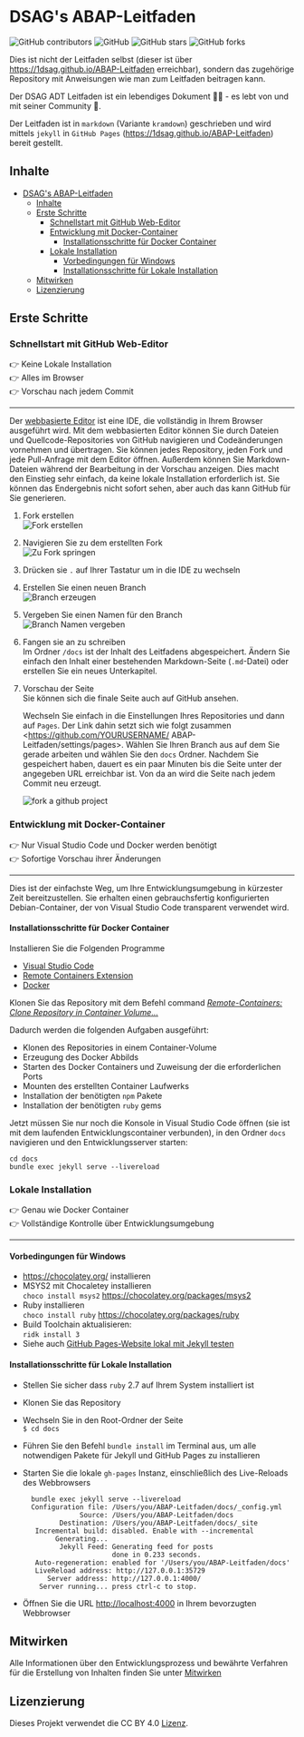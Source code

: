 # DSAG's ABAP-Leitfaden

![GitHub contributors](https://img.shields.io/github/contributors/1DSAG/ABAP-Leitfaden)
![GitHub](https://img.shields.io/github/license/1DSAG/ABAP-Leitfaden)
![GitHub stars](https://img.shields.io/github/stars/1DSAG/ABAP-Leitfaden?style=social)
![GitHub forks](https://img.shields.io/github/forks/1DSAG/ABAP-Leitfaden?style=social)

Dies ist nicht der Leitfaden selbst (dieser ist über <https://1dsag.github.io/ABAP-Leitfaden> erreichbar), sondern das zugehörige Repository mit Anweisungen wie man zum Leitfaden beitragen kann.

Der DSAG ADT Leitfaden ist ein lebendiges Dokument 👨‍💻 - es lebt von und mit seiner Community 🥳.

Der Leitfaden ist in `markdown` (Variante `kramdown`) geschrieben und wird mittels `jekyll` in `GitHub Pages` (<https://1dsag.github.io/ABAP-Leitfaden>) bereit gestellt.

## Inhalte

- [DSAG's ABAP-Leitfaden](#dsags-abap-leitfaden)
  - [Inhalte](#inhalte)
  - [Erste Schritte](#erste-schritte)
    - [Schnellstart mit GitHub Web-Editor](#schnellstart-mit-github-web-editor)
    - [Entwicklung mit Docker-Container](#entwicklung-mit-docker-container)
      - [Installationsschritte für Docker Container](#installationsschritte-für-docker-container)
    - [Lokale Installation](#lokale-installation)
      - [Vorbedingungen für Windows](#vorbedingungen-für-windows)
      - [Installationsschritte für Lokale Installation](#installationsschritte-für-lokale-installation)
  - [Mitwirken](#mitwirken)
  - [Lizenzierung](#lizenzierung)

## Erste Schritte

### Schnellstart mit GitHub Web-Editor

:point_right: Keine Lokale Installation  
:point_right: Alles im Browser  
:point_right: Vorschau nach jedem Commit

----

Der [webbasierte Editor](https://docs.github.com/de/codespaces/the-githubdev-web-based-editor) ist eine IDE, die vollständig in Ihrem Browser ausgeführt wird. Mit dem webbasierten Editor können Sie durch Dateien und Quellcode-Repositories von GitHub navigieren und Codeänderungen vornehmen und übertragen. Sie können jedes Repository, jeden Fork und jede Pull-Anfrage mit dem Editor öffnen.
Außerdem können Sie Markdown-Dateien während der Bearbeitung in der Vorschau anzeigen.
Dies macht den Einstieg sehr einfach, da keine lokale Installation erforderlich ist.
Sie können das Endergebnis nicht sofort sehen, aber auch das kann GitHub für Sie generieren.

1. Fork erstellen  
   ![Fork erstellen](img/00-fork.png)
2. Navigieren Sie zu dem erstellten Fork  
   ![Zu Fork springen](img/01-jump-to-fork.png)
3. Drücken sie `.` auf Ihrer Tastatur um in die IDE zu wechseln
4. Erstellen Sie einen neuen Branch  
   ![Branch erzeugen](img/02-create-new-branch.png)
5. Vergeben Sie einen Namen für den Branch  
   ![Branch Namen vergeben](img/03-branch-name.png)
6. Fangen sie an zu schreiben  
   Im Ordner `/docs` ist der Inhalt des Leitfadens abgespeichert. Ändern Sie einfach den Inhalt einer bestehenden Markdown-Seite (`.md`-Datei) oder erstellen Sie ein neues Unterkapitel.
7. Vorschau der Seite  
   Sie können sich die finale Seite auch auf GitHub ansehen.

   Wechseln Sie einfach in die Einstellungen Ihres Repositories und dann auf `Pages`.
   Der Link dahin setzt sich wie folgt zusammen <https://github.com/YOURUSERNAME/ ABAP-Leitfaden/settings/pages>.
   Wählen Sie Ihren Branch aus auf dem Sie gerade arbeiten und wählen Sie den `docs` Ordner.
   Nachdem Sie gespeichert haben, dauert es ein paar Minuten bis die Seite unter der angegeben URL erreichbar ist.
   Von da an wird die Seite nach jedem Commit neu erzeugt.  

   ![fork a github project](img/04-publish-branch.png)

### Entwicklung mit Docker-Container

:point_right: Nur Visual Studio Code und Docker werden benötigt  
:point_right: Sofortige Vorschau ihrer Änderungen

----

Dies ist der einfachste Weg, um Ihre Entwicklungsumgebung in kürzester Zeit bereitzustellen.
Sie erhalten einen gebrauchsfertig konfigurierten Debian-Container, der von Visual Studio Code transparent verwendet wird.

#### Installationsschritte für Docker Container

Installieren Sie die Folgenden Programme

- [Visual Studio Code](https://code.visualstudio.com/)
- [Remote Containers Extension](https://marketplace.visualstudio.com/items?itemName=ms-vscode-remote.remote-containers)
- [Docker](https://code.visualstudio.com/docs/remote/containers)

Klonen Sie das Repository mit dem Befehl command _[Remote-Containers: Clone Repository in Container Volume...](https://code.visualstudio.com/docs/remote/containers-advanced#_use-clone-repository-in-container-volume)_

Dadurch werden die folgenden Aufgaben ausgeführt:

- Klonen des Repositories in einem Container-Volume
- Erzeugung des Docker Abbilds
- Starten des Docker Containers und Zuweisung der die erforderlichen Ports
- Mounten des erstellten Container Laufwerks
- Installation der benötigten `npm` Pakete
- Installation der benötigten `ruby` gems

Jetzt müssen Sie nur noch die Konsole in Visual Studio Code öffnen (sie ist mit dem laufenden Entwicklungscontainer verbunden), in den Ordner `docs` navigieren und den Entwicklungsserver starten:

```shell
cd docs
bundle exec jekyll serve --livereload
```

### Lokale Installation

:point_right: Genau wie Docker Container  
:point_right: Vollständige Kontrolle über Entwicklungsumgebung

----

#### Vorbedingungen für Windows

- <https://chocolatey.org/> installieren
- MSYS2 mit Chocaletey installieren  
  `choco install msys2` <https://chocolatey.org/packages/msys2>
- Ruby installieren  
  `choco install ruby` <https://chocolatey.org/packages/ruby>
- Build Toolchain aktualisieren:  
  `ridk install 3`
- Siehe auch [GitHub Pages-Website lokal mit Jekyll testen](https://docs.github.com/de/pages/setting-up-a-github-pages-site-with-jekyll/testing-your-github-pages-site-locally-with-jekyll)

#### Installationsschritte für Lokale Installation

- Stellen Sie sicher dass `ruby` 2.7 auf Ihrem System installiert ist
- Klonen Sie das Repository
- Wechseln Sie in den Root-Ordner der Seite  
  `$ cd docs`
- Führen Sie den Befehl `bundle install` im Terminal aus, um alle notwendigen Pakete für Jekyll und GitHub Pages zu installieren
- Starten Sie die lokale `gh-pages` Instanz, einschließlich des Live-Reloads des Webbrowsers

  ```shell
    bundle exec jekyll serve --livereload
    Configuration file: /Users/you/ABAP-Leitfaden/docs/_config.yml
                Source: /Users/you/ABAP-Leitfaden/docs
           Destination: /Users/you/ABAP-Leitfaden/docs/_site
     Incremental build: disabled. Enable with --incremental
          Generating...
           Jekyll Feed: Generating feed for posts
                        done in 0.233 seconds.
     Auto-regeneration: enabled for '/Users/you/ABAP-Leitfaden/docs'
     LiveReload address: http://127.0.0.1:35729
        Server address: http://127.0.0.1:4000/
      Server running... press ctrl-c to stop.
  ```

- Öffnen Sie die URL <http://localhost:4000> in Ihrem bevorzugten Webbrowser

## Mitwirken

Alle Informationen über den Entwicklungsprozess und bewährte Verfahren für die Erstellung von Inhalten finden Sie unter [Mitwirken](contributing.md)

## Lizenzierung

Dieses Projekt verwendet die CC BY 4.0 [Lizenz](LICENSE).
